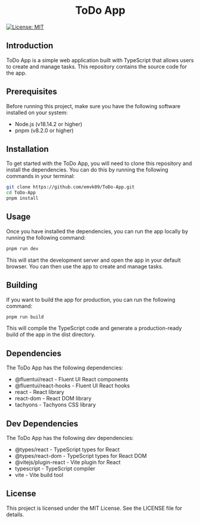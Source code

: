 <h1 align="center">ToDo App</h1>
<p>
    <a href="#" target="_blank">
        <img alt="License: MIT" src="https://img.shields.io/badge/License-MIT-yellow.svg" />
    </a>
</p>

## Introduction

ToDo App is a simple web application built with TypeScript that allows users to create and manage tasks. This repository contains the source code for the app.

## Prerequisites

Before running this project, make sure you have the following software installed on your system:

* Node.js (v18.14.2 or higher)
* pnpm (v8.2.0 or higher)

## Installation

To get started with the ToDo App, you will need to clone this repository and install the dependencies. You can do this by running the following commands in your terminal:

```sh
git clone https://github.com/emvk09/ToDo-App.git
cd ToDo-App
pnpm install
```
## Usage

Once you have installed the dependencies, you can run the app locally by running the following command:

```sh
pnpm run dev
```
This will start the development server and open the app in your default browser. You can then use the app to create and manage tasks.

## Building

If you want to build the app for production, you can run the following command:

```sh
pnpm run build
```
This will compile the TypeScript code and generate a production-ready build of the app in the dist directory.

## Dependencies

The ToDo App has the following dependencies:

* @fluentui/react - Fluent UI React components
* @fluentui/react-hooks - Fluent UI React hooks
* react - React library
* react-dom - React DOM library
* tachyons - Tachyons CSS library

## Dev Dependencies

The ToDo App has the following dev dependencies:

* @types/react - TypeScript types for React
* @types/react-dom - TypeScript types for React DOM
* @vitejs/plugin-react - Vite plugin for React
* typescript - TypeScript compiler
* vite - Vite build tool

## License

This project is licensed under the MIT License. See the LICENSE file for details.